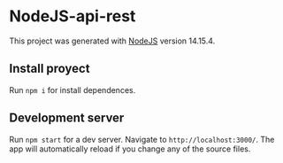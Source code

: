 # NodeJS-api-rest

This project was generated with [NodeJS](https://github.com/nodejs) version 14.15.4.

## Install proyect

Run `npm i` for install dependences.

## Development server

Run `npm start` for a dev server. Navigate to `http://localhost:3000/`. The app will automatically reload if you change any of the source files.
